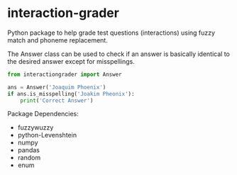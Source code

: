 # interaction-grader
Python package to help grade test questions (interactions) using fuzzy match and phoneme replacement.

The Answer class can be used to check if an answer is basically identical to the desired answer except 
for misspellings.

  
```Python
from interactiongrader import Answer

ans = Answer('Joaquim Phoenix')  
if ans.is_misspelling('Joakim Pheonix'):  
    print('Correct Answer')  
```

Package Dependencies:  
- fuzzywuzzy  
- python-Levenshtein  
- numpy
- pandas  
- random  
- enum  